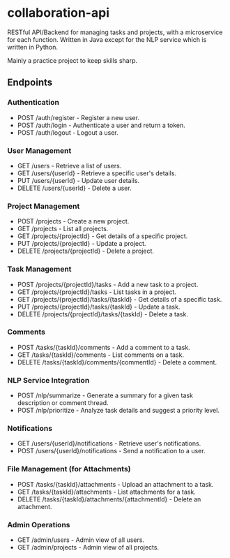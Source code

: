 # collaboration-api
RESTful API/Backend for managing tasks and projects, with a microservice for each function. Written in Java except for the NLP service which is written in Python.

Mainly a practice project to keep skills sharp.

## Endpoints
### Authentication
- POST /auth/register - Register a new user.
- POST /auth/login - Authenticate a user and return a token.
- POST /auth/logout - Logout a user.
### User Management
- GET /users - Retrieve a list of users.
- GET /users/{userId} - Retrieve a specific user's details.
- PUT /users/{userId} - Update user details.
- DELETE /users/{userId} - Delete a user.
### Project Management
- POST /projects - Create a new project.
- GET /projects - List all projects.
- GET /projects/{projectId} - Get details of a specific project.
- PUT /projects/{projectId} - Update a project.
- DELETE /projects/{projectId} - Delete a project.
### Task Management
- POST /projects/{projectId}/tasks - Add a new task to a project.
- GET /projects/{projectId}/tasks - List tasks in a project.
- GET /projects/{projectId}/tasks/{taskId} - Get details of a specific task.
- PUT /projects/{projectId}/tasks/{taskId} - Update a task.
- DELETE /projects/{projectId}/tasks/{taskId} - Delete a task.
### Comments
- POST /tasks/{taskId}/comments - Add a comment to a task.
- GET /tasks/{taskId}/comments - List comments on a task.
- DELETE /tasks/{taskId}/comments/{commentId} - Delete a comment.
### NLP Service Integration
- POST /nlp/summarize - Generate a summary for a given task description or comment thread.
- POST /nlp/prioritize - Analyze task details and suggest a priority level.
### Notifications
- GET /users/{userId}/notifications - Retrieve user's notifications.
- POST /users/{userId}/notifications - Send a notification to a user.
### File Management (for Attachments)
- POST /tasks/{taskId}/attachments - Upload an attachment to a task.
- GET /tasks/{taskId}/attachments - List attachments for a task.
- DELETE /tasks/{taskId}/attachments/{attachmentId} - Delete an attachment.
### Admin Operations
- GET /admin/users - Admin view of all users.
- GET /admin/projects - Admin view of all projects.
